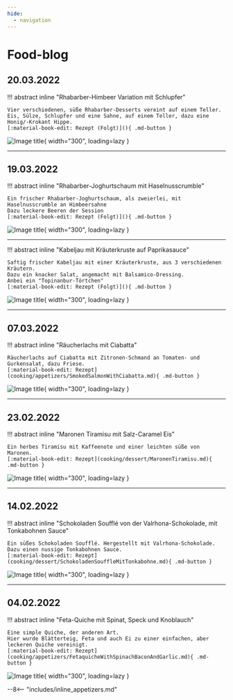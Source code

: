 ```yaml
---
hide:
  - navigation
---
```

# Food-blog

## 20.03.2022

!!! abstract inline "Rhabarber-Himbeer Variation mit Schlupfer"

    Vier verschiedenen, süße Rhabarber-Desserts vereint auf einem Teller.  
    Eis, Sülze, Schlupfer und eine Sahne, auf einem Teller, dazu eine Honig/-Krokant Hippe.  
    [:material-book-edit: Rezept (Folgt)](){ .md-button }

![Image title](https://nx3254.your-storageshare.de/s/oie7LZgzxKGsj7a/preview){ width="300", loading=lazy }

---

## 19.03.2022

!!! abstract inline "Rhabarber-Joghurtschaum mit Haselnusscrumble"

    Ein frischer Rhabarber-Joghurtschaum, als zweierlei, mit Haselnusscrumble an Himbeersahne  
    Dazu leckere Beeren der Session  
    [:material-book-edit: Rezept (Folgt)](){ .md-button }

![Image title](https://nx3254.your-storageshare.de/s/zYQQGo3zD9ajqff/preview){ width="300", loading=lazy }

---

!!! abstract inline "Kabeljau mit Kräuterkruste auf Paprikasauce"

    Saftig frischer Kabeljau mit einer Kräuterkruste, aus 3 verschiedenen Kräutern.  
    Dazu ein knacker Salat, angemacht mit Balsamico-Dressing.  
    Anbei ein "Topinanbur-Törtchen"
    [:material-book-edit: Rezept (Folgt)](){ .md-button }

![Image title](https://nx3254.your-storageshare.de/s/AKqipiA7E68iyJd/preview){ width="300", loading=lazy }

---

## 07.03.2022

!!! abstract inline "Räucherlachs mit Ciabatta"

    Räucherlachs auf Ciabatta mit Zitronen-Schmand an Tomaten- und Gurkensalat, dazu Friese.  
    [:material-book-edit: Rezept](cooking/appetizers/SmokedSalmonWithCiabatta.md){ .md-button }

![Image title](https://nx3254.your-storageshare.de/s/gJe6FPNaM3Xaqd5/preview){ width="300", loading=lazy }

---

## 23.02.2022

!!! abstract inline "Maronen Tiramisu mit Salz-Caramel Eis"

    Ein herbes Tiramisu mit Kaffeenote und einer leichten süße von Maronen.  
    [:material-book-edit: Rezept](cooking/dessert/MaronenTiramisu.md){ .md-button }

![Image title](https://nx3254.your-storageshare.de/s/pEBpX4Yd77gMjfT/preview){ width="300", loading=lazy }

---

## 14.02.2022

!!! abstract inline "Schokoladen Soufflé von der Valrhona-Schokolade, mit Tonkabohnen Sauce"

    Ein süßes Schokoladen Soufflé. Hergestellt mit Valrhona-Schokolade.  
    Dazu einen nussige Tonkabohnen Sauce.  
    [:material-book-edit: Rezept](cooking/dessert/SchokoladenSouffleMitTonkabohne.md){ .md-button }

![Image title](https://nx3254.your-storageshare.de/s/y2JRzkrB4T2ZtbG/preview){ width="300", loading=lazy }

---

## 04.02.2022

!!! abstract inline "Feta-Quiche mit Spinat, Speck und Knoblauch"

    Eine simple Quiche, der anderen Art.  
    Hier wurde Blätterteig, Feta und auch Ei zu einer einfachen, aber leckeren Quiche vereinigt.  
    [:material-book-edit: Rezept](cooking/appetizers/FetaquicheWithSpinachBaconAndGarlic.md){ .md-button }

![Image title](https://nx3254.your-storageshare.de/s/to9WN9zYHMMxqf5/preview){ width="300", loading=lazy }

--8<-- "includes/inline_appetizers.md"

